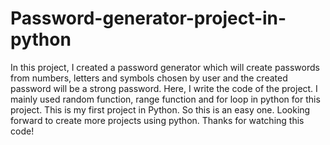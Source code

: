# Password-generator-project-in-python
In this project, I created a password generator which will create passwords from numbers, letters and symbols chosen by user and the created password will be a strong password.
Here, I write the code of the project. I mainly used random function, range function and for loop in python for this project. This is my first project in Python. So this is an easy one. Looking forward to create more projects using python. Thanks for watching this code!
